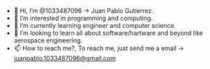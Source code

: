 - 👋 Hi, I’m @1033487096 &#8594; Juan Pablo Gutierrez.
- 👀 I’m interested in programming and computing.
- 🌱 I’m currently learning engineer and computer science.
- 💞️ I’m looking to learn all about software/hartware and beyond like aerospace engineering.
- 📫 How to reach me?, To reach me, just send me a email &#8594; juanpablo.1033487096@gmail.com

<!---
1033487096/1033487096 is a ✨ special ✨ repository because its `README.md` (this file) appears on your GitHub profile.
You can click the Preview link to take a look at your changes.
--->
